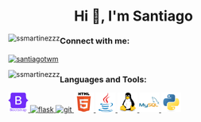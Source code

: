 <h1 align="center">Hi 👋, I'm Santiago</h1>

<div col-md-12>
<p><img align="left" src="https://github-readme-stats.vercel.app/api/top-langs?username=ssmartinezzz&show_icons=true&locale=en&layout=compact" alt="ssmartinezzz" /></p>
</div>
<div col-md-12>
<h3 align="left">Connect with me:</h3>
<p align="left">
<a href="https://twitter.com/santiagotwm" target="blank"><img align="center" src="https://cdn.jsdelivr.net/npm/simple-icons@3.0.1/icons/twitter.svg" alt="santiagotwm" height="30" width="40" /></a>
</p>

<p><img align="left" src="https://github-readme-stats.vercel.app/api/top-langs?username=ssmartinezzz&show_icons=true&locale=en&layout=compact" alt="ssmartinezzz" /></p>

</div>

<h3 align="left">Languages and Tools:</h3>
<div col-md-12>
<p align="left"> <a href="https://getbootstrap.com" target="_blank"> <img src="https://raw.githubusercontent.com/devicons/devicon/master/icons/bootstrap/bootstrap-plain-wordmark.svg" alt="bootstrap" width="40" height="40"/> </a> <a href="https://flask.palletsprojects.com/" target="_blank"> <img src="https://www.vectorlogo.zone/logos/pocoo_flask/pocoo_flask-icon.svg" alt="flask" width="40" height="40"/> </a> <a href="https://git-scm.com/" target="_blank"> <img src="https://www.vectorlogo.zone/logos/git-scm/git-scm-icon.svg" alt="git" width="40" height="40"/> </a> <a href="https://www.w3.org/html/" target="_blank"> <img src="https://raw.githubusercontent.com/devicons/devicon/master/icons/html5/html5-original-wordmark.svg" alt="html5" width="40" height="40"/> </a> <a href="https://www.java.com" target="_blank"> <img src="https://raw.githubusercontent.com/devicons/devicon/master/icons/java/java-original.svg" alt="java" width="40" height="40"/> </a> <a href="https://www.linux.org/" target="_blank"> <img src="https://raw.githubusercontent.com/devicons/devicon/master/icons/linux/linux-original.svg" alt="linux" width="40" height="40"/> </a> <a href="https://www.mysql.com/" target="_blank"> <img src="https://raw.githubusercontent.com/devicons/devicon/master/icons/mysql/mysql-original-wordmark.svg" alt="mysql" width="40" height="40"/> </a> <a href="https://www.python.org" target="_blank"> <img src="https://raw.githubusercontent.com/devicons/devicon/master/icons/python/python-original.svg" alt="python" width="40" height="40"/> </a> </p>
</div>



